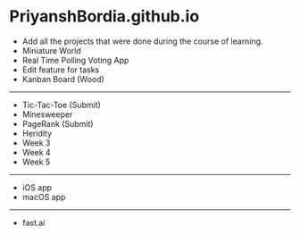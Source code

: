 # PriyanshBordia.github.io

- Add all the projects that were done during the course of learning.
- Miniature World
- Real Time Polling Voting App
- Edit feature for tasks
- Kanban Board (Wood)
-------------------------------
- Tic-Tac-Toe (Submit)
- Minesweeper
- PageRank (Submit)
- Heridity 
- Week 3
- Week 4
- Week 5
------------------------------
- iOS app
- macOS app 

--------------------------------
- fast.ai
